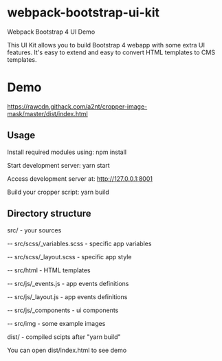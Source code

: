 # webpack-bootstrap-ui-kit
Webpack Bootstrap 4 UI Demo

This UI Kit allows you to build Bootstrap 4 webapp with some extra UI features.
It's easy to extend and easy to convert HTML templates to CMS templates.

# Demo
https://rawcdn.githack.com/a2nt/cropper-image-mask/master/dist/index.html

## Usage
Install required modules using:
npm install

Start development server:
yarn start

Access development server at:
http://127.0.0.1:8001

Build your cropper script:
yarn build

## Directory structure
src/ - your sources

-- src/scss/_variables.scss - specific app variables

-- src/scss/_layout.scss - specific app style


-- src/html - HTML templates

-- src/js/_events.js - app events definitions

-- src/js/_layout.js - app events definitions

-- src/js/_components - ui components


-- src/img - some example images


dist/ - compiled scipts after "yarn build"

You can open dist/index.html to see demo

